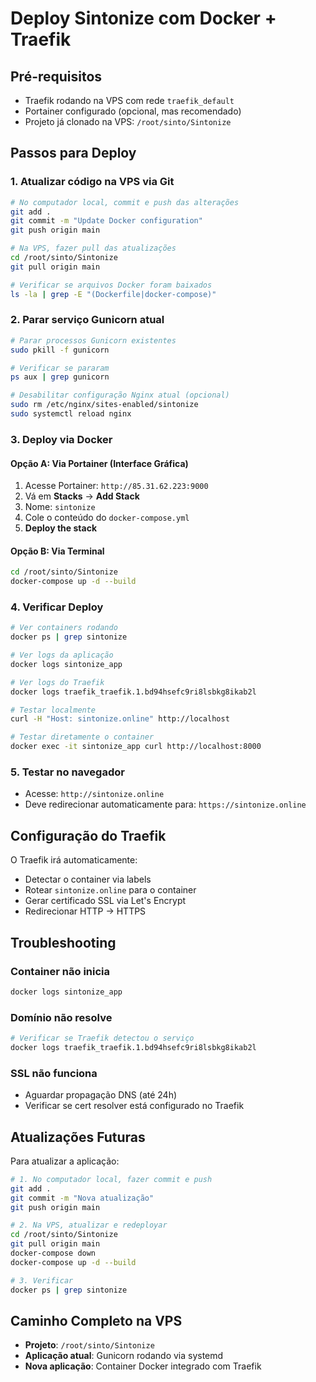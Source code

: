# Deploy Sintonize com Docker + Traefik

## Pré-requisitos
- Traefik rodando na VPS com rede `traefik_default`
- Portainer configurado (opcional, mas recomendado)
- Projeto já clonado na VPS: `/root/sinto/Sintonize`

## Passos para Deploy

### 1. Atualizar código na VPS via Git
```bash
# No computador local, commit e push das alterações
git add .
git commit -m "Update Docker configuration"
git push origin main

# Na VPS, fazer pull das atualizações
cd /root/sinto/Sintonize
git pull origin main

# Verificar se arquivos Docker foram baixados
ls -la | grep -E "(Dockerfile|docker-compose)"
```

### 2. Parar serviço Gunicorn atual
```bash
# Parar processos Gunicorn existentes
sudo pkill -f gunicorn

# Verificar se pararam
ps aux | grep gunicorn

# Desabilitar configuração Nginx atual (opcional)
sudo rm /etc/nginx/sites-enabled/sintonize
sudo systemctl reload nginx
```

### 3. Deploy via Docker

#### Opção A: Via Portainer (Interface Gráfica)
1. Acesse Portainer: `http://85.31.62.223:9000`
2. Vá em **Stacks** → **Add Stack**
3. Nome: `sintonize`
4. Cole o conteúdo do `docker-compose.yml`
5. **Deploy the stack**

#### Opção B: Via Terminal
```bash
cd /root/sinto/Sintonize
docker-compose up -d --build
```

### 4. Verificar Deploy
```bash
# Ver containers rodando
docker ps | grep sintonize

# Ver logs da aplicação
docker logs sintonize_app

# Ver logs do Traefik
docker logs traefik_traefik.1.bd94hsefc9ri8lsbkg8ikab2l

# Testar localmente
curl -H "Host: sintonize.online" http://localhost

# Testar diretamente o container
docker exec -it sintonize_app curl http://localhost:8000
```

### 5. Testar no navegador
- Acesse: `http://sintonize.online`
- Deve redirecionar automaticamente para: `https://sintonize.online`

## Configuração do Traefik

O Traefik irá automaticamente:
- Detectar o container via labels
- Rotear `sintonize.online` para o container
- Gerar certificado SSL via Let's Encrypt
- Redirecionar HTTP → HTTPS

## Troubleshooting

### Container não inicia
```bash
docker logs sintonize_app
```

### Domínio não resolve
```bash
# Verificar se Traefik detectou o serviço
docker logs traefik_traefik.1.bd94hsefc9ri8lsbkg8ikab2l
```

### SSL não funciona
- Aguardar propagação DNS (até 24h)
- Verificar se cert resolver está configurado no Traefik

## Atualizações Futuras

Para atualizar a aplicação:
```bash
# 1. No computador local, fazer commit e push
git add .
git commit -m "Nova atualização"
git push origin main

# 2. Na VPS, atualizar e redeployar
cd /root/sinto/Sintonize
git pull origin main
docker-compose down
docker-compose up -d --build

# 3. Verificar
docker ps | grep sintonize
```

## Caminho Completo na VPS
- **Projeto**: `/root/sinto/Sintonize`
- **Aplicação atual**: Gunicorn rodando via systemd
- **Nova aplicação**: Container Docker integrado com Traefik